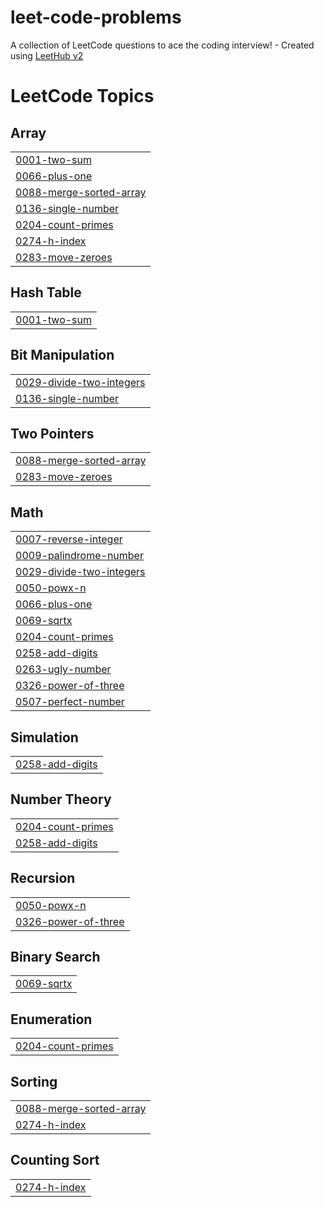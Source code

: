 # leet-code-problems
A collection of LeetCode questions to ace the coding interview! - Created using [LeetHub v2](https://github.com/arunbhardwaj/LeetHub-2.0)

<!---LeetCode Topics Start-->
# LeetCode Topics
## Array
|  |
| ------- |
| [0001-two-sum](https://github.com/hemachandransairam/leet-code-problems/tree/master/0001-two-sum) |
| [0066-plus-one](https://github.com/hemachandransairam/leet-code-problems/tree/master/0066-plus-one) |
| [0088-merge-sorted-array](https://github.com/hemachandransairam/leet-code-problems/tree/master/0088-merge-sorted-array) |
| [0136-single-number](https://github.com/hemachandransairam/leet-code-problems/tree/master/0136-single-number) |
| [0204-count-primes](https://github.com/hemachandransairam/leet-code-problems/tree/master/0204-count-primes) |
| [0274-h-index](https://github.com/hemachandransairam/leet-code-problems/tree/master/0274-h-index) |
| [0283-move-zeroes](https://github.com/hemachandransairam/leet-code-problems/tree/master/0283-move-zeroes) |
## Hash Table
|  |
| ------- |
| [0001-two-sum](https://github.com/hemachandransairam/leet-code-problems/tree/master/0001-two-sum) |
## Bit Manipulation
|  |
| ------- |
| [0029-divide-two-integers](https://github.com/hemachandransairam/leet-code-problems/tree/master/0029-divide-two-integers) |
| [0136-single-number](https://github.com/hemachandransairam/leet-code-problems/tree/master/0136-single-number) |
## Two Pointers
|  |
| ------- |
| [0088-merge-sorted-array](https://github.com/hemachandransairam/leet-code-problems/tree/master/0088-merge-sorted-array) |
| [0283-move-zeroes](https://github.com/hemachandransairam/leet-code-problems/tree/master/0283-move-zeroes) |
## Math
|  |
| ------- |
| [0007-reverse-integer](https://github.com/hemachandransairam/leet-code-problems/tree/master/0007-reverse-integer) |
| [0009-palindrome-number](https://github.com/hemachandransairam/leet-code-problems/tree/master/0009-palindrome-number) |
| [0029-divide-two-integers](https://github.com/hemachandransairam/leet-code-problems/tree/master/0029-divide-two-integers) |
| [0050-powx-n](https://github.com/hemachandransairam/leet-code-problems/tree/master/0050-powx-n) |
| [0066-plus-one](https://github.com/hemachandransairam/leet-code-problems/tree/master/0066-plus-one) |
| [0069-sqrtx](https://github.com/hemachandransairam/leet-code-problems/tree/master/0069-sqrtx) |
| [0204-count-primes](https://github.com/hemachandransairam/leet-code-problems/tree/master/0204-count-primes) |
| [0258-add-digits](https://github.com/hemachandransairam/leet-code-problems/tree/master/0258-add-digits) |
| [0263-ugly-number](https://github.com/hemachandransairam/leet-code-problems/tree/master/0263-ugly-number) |
| [0326-power-of-three](https://github.com/hemachandransairam/leet-code-problems/tree/master/0326-power-of-three) |
| [0507-perfect-number](https://github.com/hemachandransairam/leet-code-problems/tree/master/0507-perfect-number) |
## Simulation
|  |
| ------- |
| [0258-add-digits](https://github.com/hemachandransairam/leet-code-problems/tree/master/0258-add-digits) |
## Number Theory
|  |
| ------- |
| [0204-count-primes](https://github.com/hemachandransairam/leet-code-problems/tree/master/0204-count-primes) |
| [0258-add-digits](https://github.com/hemachandransairam/leet-code-problems/tree/master/0258-add-digits) |
## Recursion
|  |
| ------- |
| [0050-powx-n](https://github.com/hemachandransairam/leet-code-problems/tree/master/0050-powx-n) |
| [0326-power-of-three](https://github.com/hemachandransairam/leet-code-problems/tree/master/0326-power-of-three) |
## Binary Search
|  |
| ------- |
| [0069-sqrtx](https://github.com/hemachandransairam/leet-code-problems/tree/master/0069-sqrtx) |
## Enumeration
|  |
| ------- |
| [0204-count-primes](https://github.com/hemachandransairam/leet-code-problems/tree/master/0204-count-primes) |
## Sorting
|  |
| ------- |
| [0088-merge-sorted-array](https://github.com/hemachandransairam/leet-code-problems/tree/master/0088-merge-sorted-array) |
| [0274-h-index](https://github.com/hemachandransairam/leet-code-problems/tree/master/0274-h-index) |
## Counting Sort
|  |
| ------- |
| [0274-h-index](https://github.com/hemachandransairam/leet-code-problems/tree/master/0274-h-index) |
<!---LeetCode Topics End-->